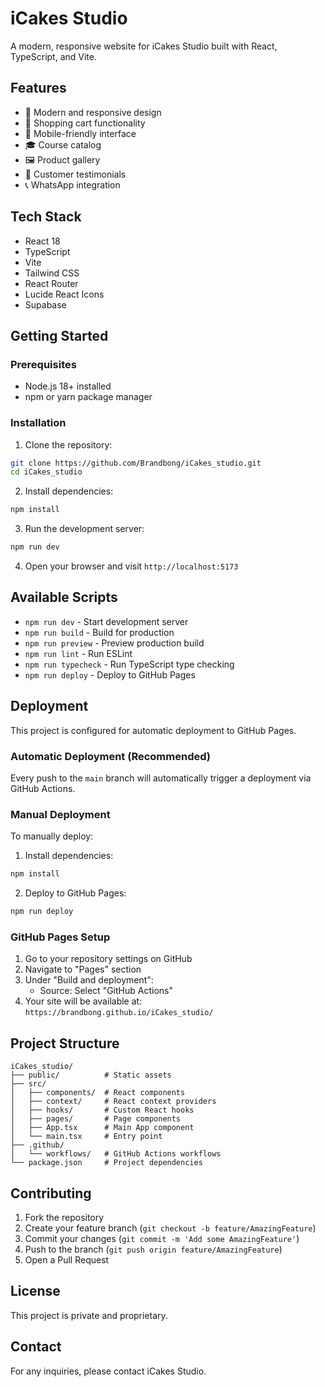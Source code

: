 # iCakes Studio

A modern, responsive website for iCakes Studio built with React, TypeScript, and Vite.

## Features

- 🎨 Modern and responsive design
- 🛒 Shopping cart functionality
- 📱 Mobile-friendly interface
- 🎓 Course catalog
- 🖼️ Product gallery
- 💬 Customer testimonials
- 📞 WhatsApp integration

## Tech Stack

- React 18
- TypeScript
- Vite
- Tailwind CSS
- React Router
- Lucide React Icons
- Supabase

## Getting Started

### Prerequisites

- Node.js 18+ installed
- npm or yarn package manager

### Installation

1. Clone the repository:
```bash
git clone https://github.com/Brandbong/iCakes_studio.git
cd iCakes_studio
```

2. Install dependencies:
```bash
npm install
```

3. Run the development server:
```bash
npm run dev
```

4. Open your browser and visit `http://localhost:5173`

## Available Scripts

- `npm run dev` - Start development server
- `npm run build` - Build for production
- `npm run preview` - Preview production build
- `npm run lint` - Run ESLint
- `npm run typecheck` - Run TypeScript type checking
- `npm run deploy` - Deploy to GitHub Pages

## Deployment

This project is configured for automatic deployment to GitHub Pages.

### Automatic Deployment (Recommended)

Every push to the `main` branch will automatically trigger a deployment via GitHub Actions.

### Manual Deployment

To manually deploy:

1. Install dependencies:
```bash
npm install
```

2. Deploy to GitHub Pages:
```bash
npm run deploy
```

### GitHub Pages Setup

1. Go to your repository settings on GitHub
2. Navigate to "Pages" section
3. Under "Build and deployment":
   - Source: Select "GitHub Actions"
4. Your site will be available at: `https://brandbong.github.io/iCakes_studio/`

## Project Structure

```
iCakes_studio/
├── public/          # Static assets
├── src/
│   ├── components/  # React components
│   ├── context/     # React context providers
│   ├── hooks/       # Custom React hooks
│   ├── pages/       # Page components
│   ├── App.tsx      # Main App component
│   └── main.tsx     # Entry point
├── .github/
│   └── workflows/   # GitHub Actions workflows
└── package.json     # Project dependencies
```

## Contributing

1. Fork the repository
2. Create your feature branch (`git checkout -b feature/AmazingFeature`)
3. Commit your changes (`git commit -m 'Add some AmazingFeature'`)
4. Push to the branch (`git push origin feature/AmazingFeature`)
5. Open a Pull Request

## License

This project is private and proprietary.

## Contact

For any inquiries, please contact iCakes Studio.